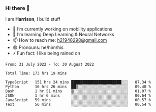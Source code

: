 ### Hi there 👋

I am **Harrison**, I build stuff 

<!--
**drogon98/drogon98** is a ✨ _special_ ✨ repository because its `README.md` (this file) appears on your GitHub profile.

Here are some ideas to get you started:

- 🔭 I’m currently working on ...
- 🌱 I’m currently learning ...
- 👯 I’m looking to collaborate on ...
- 🤔 I’m looking for help with ...
- 💬 Ask me about ...
- 📫 How to reach me: ...
- 😄 Pronouns: ...
- ⚡ Fun fact: ...
-->
<!--[![Anurag's GitHub stats](https://github-readme-stats.vercel.app/api?username=drogon98&theme=merko&show_icons=true)](https://github.com/anuraghazra/github-readme-stats)-->

- 🔭 I’m currently working on mobility applications
- 🌱 I’m learning Deep Learning & Neural Networks
- 📫 How to reach me: h21948298@gmail.com
- 😄 Pronouns: he/him/his
- ⚡ Fun fact: I like being rained on

<!--START_SECTION:waka-->

```text
From: 31 July 2022 - To: 30 August 2022

Total Time: 173 hrs 19 mins

TypeScript   151 hrs 24 mins ██████████████████████░░░   87.34 %
Python       16 hrs 26 mins  ██▒░░░░░░░░░░░░░░░░░░░░░░   09.48 %
Bash         1 hr 51 mins    ▒░░░░░░░░░░░░░░░░░░░░░░░░   01.07 %
JSON         1 hr 6 mins     ░░░░░░░░░░░░░░░░░░░░░░░░░   00.64 %
JavaScript   59 mins         ░░░░░░░░░░░░░░░░░░░░░░░░░   00.57 %
Text         56 mins         ░░░░░░░░░░░░░░░░░░░░░░░░░   00.54 %
```

<!--END_SECTION:waka-->
